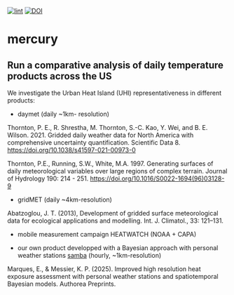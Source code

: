 [![lint](https://github.com/NIEHS/brassens/actions/workflows/lint.yaml/badge.svg)](https://github.com/NIEHS/brassens/actions/workflows/lint.yaml)
[![DOI](https://zenodo.org/badge/775679144.svg)](https://doi.org/10.5281/zenodo.15596059)

# mercury

## Run a comparative analysis of daily temperature products across the US

We investigate the Urban Heat Island (UHI) representativeness in different products:

- daymet (daily ~1km- resolution)

Thornton, P. E., R. Shrestha, M. Thornton, S.-C. Kao, Y. Wei, and B. E. Wilson. 2021. Gridded daily weather data for North America with comprehensive uncertainty quantification. Scientific Data 8. https://doi.org/10.1038/s41597-021-00973-0

Thornton, P.E., Running, S.W., White, M.A. 1997. Generating surfaces of daily meteorological variables over large regions of complex terrain. Journal of Hydrology 190: 214 - 251. https://doi.org/10.1016/S0022-1694(96)03128-9

- gridMET (daily ~4km-resolution)

Abatzoglou, J. T. (2013), Development of gridded surface meteorological data for ecological applications and modelling. Int. J. Climatol., 33: 121–131.

- mobile measurement campaign HEATWATCH (NOAA + CAPA) 

- our own product developped with a Bayesian approach with personal weather stations [samba](https://github.com/NIEHS/samba) (hourly, ~1km-resolution)

Marques, E., & Messier, K. P. (2025). Improved high resolution heat exposure assessment with personal weather stations and spatiotemporal Bayesian models. Authorea Preprints.
